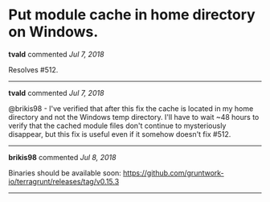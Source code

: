 # Put module cache in home directory on Windows.

**tvald** commented *Jul 7, 2018*

Resolves #512.
<br />
***


**tvald** commented *Jul 7, 2018*

@brikis98 - I've verified that after this fix the cache is located in my home directory and not the Windows temp directory. I'll have to wait ~48 hours to verify that the cached module files don't continue to mysteriously disappear, but this fix is useful even if it somehow doesn't fix #512.
***

**brikis98** commented *Jul 8, 2018*

Binaries should be available soon: https://github.com/gruntwork-io/terragrunt/releases/tag/v0.15.3
***

